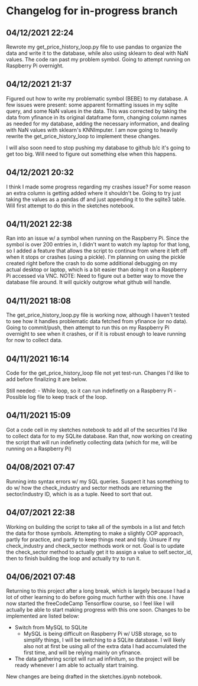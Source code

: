 # Changelog for in-progress branch

## 04/12/2021 22:24
Rewrote my get_price_history_loop.py file to use pandas to organize the data and write it to the database, while also using sklearn to deal with NaN values. The code ran past my problem symbol. Going to attempt running on Raspberry Pi overnight.

## 04/12/2021 21:37
Figured out how to write my problematic symbol (BEBE) to my database. A few issues were present: some apparent formatting issues in my sqlite query, and some NaN values in the data. This was corrected by taking the data from yfinance in its original dataframe form, changing column names as needed for my database, adding the necessary information, and dealing with NaN values with sklearn's KNNImputer. I am now going to heavily rewrite the get_price_history_loop to implement these changes.

I will also soon need to stop pushing my database to github b/c it's going to get too big. Will need to figure out something else when this happens.

## 04/12/2021 20:32
I think I made some progress regarding my crashes issue? For some reason an extra column is getting added where it shouldn't be. Going to try just taking the values as a pandas df and just appending it to the sqlite3 table. Will first attempt to do this in the sketches notebook.

## 04/11/2021 22:38
Ran into an issue w/ a symbol when running on the Raspberry Pi. Since the symbol is over 200 entries in, I didn't want to watch my laptop for that long, so I added a feature that allows the script to continue from where it left off when it stops or crashes (using a pickle). I'm planning on using the pickle created right before the crash to do some additional debugging on my actual desktop or laptop, which is a bit easier than doing it on a Raspberry Pi accessed via VNC. NOTE: Need to figure out a better way to move the database file around. It will quickly outgrow what github will handle.

## 04/11/2021 18:08
The get_price_history_loop.py file is working now, although I haven't tested to see how it handles problematic data fetched from yfinance (or no data). Going to commit/push, then attempt to run this on my Raspberry Pi overnight to see when it crashes, or if it is robust enough to leave running for now to collect data.

## 04/11/2021 16:14
Code for the get_price_history_loop file not yet test-run. Changes I'd like to add before finalizing it are below.

Still needed:
    - While loop, so it can run indefinetly on a Raspberry Pi
    - Possible log file to keep track of the loop.

## 04/11/2021 15:09
Got a code cell in my sketches notebook to add all of the securities I'd like to collect data for to my SQLite database. Ran that, now working on creating the script that will run indefinetly collecting data (which for me, will be running on a Raspberry Pi)

## 04/08/2021 07:47
Running into syntax errors w/ my SQL queries. Suspect it has something to do w/ how the check_industry and sector methods are returning the sector/industry ID, which is as a tuple. Need to sort that out.

## 04/07/2021 22:38
Working on building the script to take all of the symbols in a list and fetch the data for those symbols. Attempting to make a slightly OOP approach, partly for practice, and partly to keep things neat and tidy. Unsure if my check_industry and check_sector methods work or not. Goal is to update the check_sector method to actually get it to assign a value to self.sector_id, then to finish building the loop and actually try to run it.

## 04/06/2021 07:48
Returning to this project after a long break, which is largely because I had a lot of other learning to do before going much further with this one. I have now started the freeCodeCamp Tensorflow course, so I feel like I will actually be able to start making progress with this one soon. Changes to be implemented are listed below:

- Switch from MySQL to SQLite
    - MySQL is being difficult on Raspberry Pi w/ USB storage, so to simplify things, I will be switching to a SQLite database. I will likely also not at first be using all of the extra data I had accumulated the first time, and will be relying mainly on yfinance.
- The data gathering script will run ad infinitum, so the project will be ready whenever I am able to actually start training. 

New changes are being drafted in the sketches.ipynb notebook.